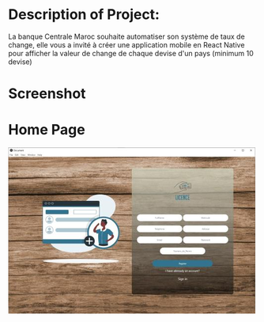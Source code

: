 # Description of Project:
La banque Centrale Maroc souhaite automatiser son système de taux de change, elle vous a invité à créer une application mobile en React Native pour afficher la valeur de change de chaque devise d'un pays (minimum 10 devise)
# Screenshot

# Home Page
![](https://github.com/smailkaddi/Permis-de-Conduire/blob/master/capturer/registerConducteur.jpg)

